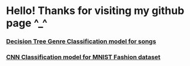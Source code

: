 # Hello! Thanks for visiting my github page ^_^
### [Decision Tree Genre Classification model for songs](https://github.com/alertamber/Decision-Tree-Genre-Classification-Model-on-music-features)
### [CNN Classification model for MNIST Fashion dataset](https://github.com/alertamber/CNN-model-for-MNIST-Fashion)
